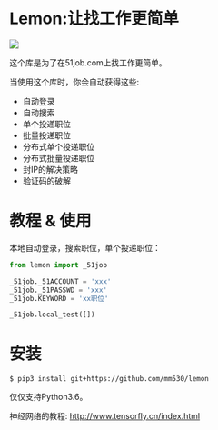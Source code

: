 # Lemon:让找工作更简单
![](https://github.com/mm530/lemon/raw/master/logo.jpg)

这个库是为了在51job.com上找工作更简单。

当使用这个库时，你会自动获得这些:
* 自动登录
* 自动搜索
* 单个投递职位
* 批量投递职位
* 分布式单个投递职位
* 分布式批量投递职位
* 封IP的解决策略
* 验证码的破解

# 教程 & 使用
本地自动登录，搜索职位，单个投递职位：
```python
from lemon import _51job

_51job._51ACCOUNT = 'xxx'
_51job._51PASSWD = 'xxx'
_51job.KEYWORD = 'xx职位'

_51job.local_test([])
```

# 安装
```
$ pip3 install git+https://github.com/mm530/lemon
```
仅仅支持Python3.6。

神经网络的教程:
http://www.tensorfly.cn/index.html

